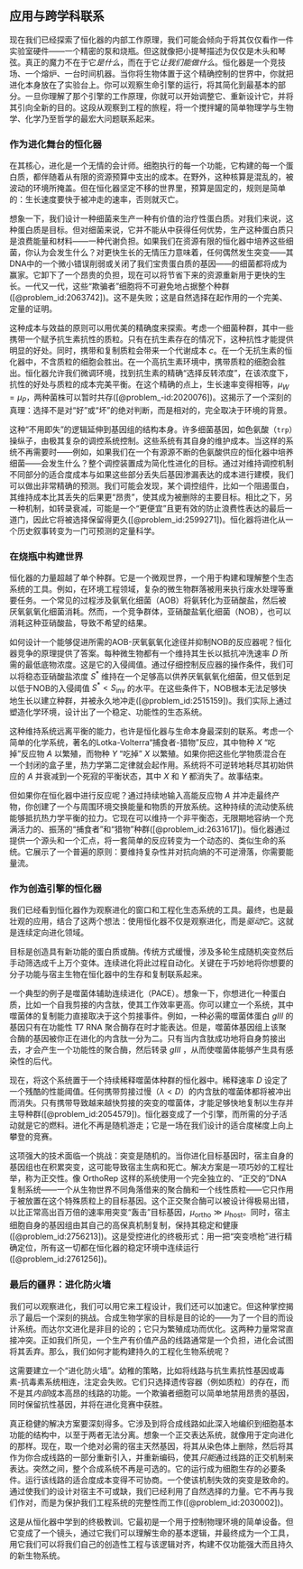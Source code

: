 ## 应用与跨学科联系

现在我们已经探索了恒化器的内部工作原理，我们可能会倾向于将其仅仅看作一件实验室硬件——一个精密的泵和烧瓶。但这就像把小提琴描述为仅仅是木头和琴弦。真正的魔力不在于它*是什么*，而在于它*让我们能做什么*。恒化器是一个竞技场、一个熔炉、一台时间机器。当你将生物体置于这个精确控制的世界中，你就把进化本身放在了实验台上。你可以观察生命引擎的运行，将其简化到最基本的部分。一旦你理解了那个引擎的工作原理，你就可以开始调整它、重新设计它，并将其引向全新的目的。这段从观察到工程的旅程，将一个搅拌罐的简单物理学与生物学、化学乃至哲学的最宏大问题联系起来。

### 作为进化舞台的恒化器

在其核心，进化是一个无情的会计师。细胞执行的每一个功能，它构建的每一个蛋白质，都伴随着从有限的资源预算中支出的成本。在野外，这种核算是混乱的，被波动的环境所掩盖。但在恒化器坚定不移的世界里，预算是固定的，规则是简单的：生长速度要快于被冲走的速率，否则就灭亡。

想象一下，我们设计一种细菌来生产一种有价值的治疗性蛋白质。对我们来说，这种蛋白质是目标。但对细菌来说，它并不能从中获得任何优势，生产这种蛋白质只是浪费能量和材料——一种代谢负担。如果我们在资源有限的恒化器中培养这些细菌，你认为会发生什么？对更快生长的无情压力意味着，任何偶然发生突变——其DNA中的一个微小错误削弱或关闭了我们宝贵蛋白质的基因——的细菌都将成为赢家。它卸下了一个昂贵的负担，现在可以将节省下来的资源重新用于更快的生长。一代又一代，这些“欺骗者”细胞将不可避免地占据整个种群([@problem_id:2063742])。这不是失败；这是自然选择在起作用的一个完美、定量的证明。

这种成本与效益的原则可以用优美的精确度来探索。考虑一个细菌种群，其中一些携带一个赋予抗生素抗性的质粒。只有在抗生素存在的情况下，这种抗性才能提供明显的好处。同时，携带和复制质粒会带来一个代谢成本 $c$。在一个无抗生素的恒化器中，不含质粒的细胞会胜出。在一个高抗生素环境中，携带质粒的细胞会胜出。恒化器允许我们微调环境，找到抗生素的精确“选择反转浓度”，在该浓度下，抗性的好处与质粒的成本完美平衡。在这个精确的点上，生长速率变得相等，$\mu_{W} = \mu_{P}$，两种菌株可以暂时共存([@problem_-id:2020076])。这揭示了一个深刻的真理：选择不是对“好”或“坏”的绝对判断，而是相对的，完全取决于环境的背景。

这种“不用即失”的逻辑延伸到基因组的结构本身。许多细菌基因，如色氨酸（`trp`）操纵子，由极其复杂的调控系统控制。这些系统有其自身的维护成本。当这样的系统不再需要时——例如，如果我们在一个有源源不断的色氨酸供应的恒化器中培养细菌——会发生什么？整个调控装置成为简化性进化的目标。通过对维持调控机制不同部分的适合度成本与如果这些部分丢失后基因渗漏表达的成本进行建模，我们可以做出非常精确的预测。我们可能会发现，某个调控组件，比如一个阻遏蛋白，其维持成本比其丢失的后果更“昂贵”，使其成为被删除的主要目标。相比之下，另一种机制，如转录衰减，可能是一个“更便宜”且更有效的防止浪费性表达的最后一道门，因此它将被选择保留得更久([@problem_id:2599271])。恒化器将进化从一个历史叙事转变为一门可预测的定量科学。

### 在烧瓶中构建世界

恒化器的力量超越了单个种群。它是一个微观世界，一个用于构建和理解整个生态系统的工具。例如，在环境工程领域，复杂的微生物群落被用来执行废水处理等重要任务。一个常见的过程涉及氨氧化细菌（AOB）将氨转化为亚硝酸盐，然后被厌氧氨氧化细菌消耗。然而，一个竞争群体，亚硝酸盐氧化细菌（NOB），也可以消耗这种亚硝酸盐，导致不希望的结果。

如何设计一个能够促进所需的AOB-厌氧氨氧化途径并抑制NOB的反应器呢？恒化器竞争的原理提供了答案。每种微生物都有一个维持其生长以抵抗冲洗速率 $D$ 所需的最低底物浓度。这是它的入侵阈值。通过仔细控制反应器的操作条件，我们可以将稳态亚硝酸盐浓度 $S^{\ast}$ 维持在一个足够高以供养厌氧氨氧化细菌，但又低到足以低于NOB的入侵阈值 $S^{\ast} \lt S_{\mathrm{inv}}$ 的水平。在这些条件下，NOB根本无法足够快地生长以建立种群，并被永久地冲走([@problem_id:2515159])。我们实际上通过塑造化学环境，设计出了一个稳定、功能性的生态系统。

这种维持系统远离平衡的能力，也许是恒化器与生命本身最深刻的联系。考虑一个简单的化学系统，著名的Lotka-Volterra“捕食者-猎物”反应，其中物种 $X$ “吃掉”反应物 $A$ 以繁殖，而物种 $Y$ “吃掉” $X$ 以繁殖。如果你把这些化学物质混合在一个封闭的盒子里，热力学第二定律就会起作用。系统将不可逆转地耗尽其初始供应的 $A$ 并衰减到一个死寂的平衡状态，其中 $X$ 和 $Y$ 都消失了。故事结束。

但如果你在恒化器中进行反应呢？通过持续地输入高能反应物 $A$ 并冲走最终产物，你创建了一个与周围环境交换能量和物质的开放系统。这种持续的流动使系统能够抵抗热力学平衡的拉力。它现在可以维持一个非平衡态，无限期地容纳一个充满活力的、振荡的“捕食者”和“猎物”种群([@problem_id:2631617])。恒化器通过提供一个源头和一个汇点，将一套简单的反应转变为一个动态的、类似生命的系统。它展示了一个普遍的原则：要维持复杂性并对抗向熵的不可逆滑落，你需要能量流。

### 作为创造引擎的恒化器

我们已经看到恒化器作为观察进化的窗口和工程化生态系统的工具。最终，也是最壮观的应用，结合了这两个想法：使用恒化器不仅是观察进化，而是*驱动*它。这就是连续定向进化领域。

目标是创造具有新功能的蛋白质或酶。传统方式缓慢，涉及多轮生成随机突变然后手动筛选成千上万个变体。连续进化将此过程自动化。关键在于巧妙地将你想要的分子功能与宿主生物在恒化器中的生存和复制联系起来。

一个典型的例子是噬菌体辅助连续进化（PACE）。想象一下，你想进化一种蛋白质，比如一个自我剪接的内含肽，使其工作效率更高。你可以建立一个系统，其中噬菌体的复制能力直接取决于这个剪接事件。例如，一种必需的噬菌体蛋白 $gIII$ 的基因只有在功能性 T7 RNA 聚合酶存在时才能表达。但是，噬菌体基因组上该聚合酶的基因被你正在进化的内含肽一分为二。只有当内含肽成功地将自身剪接出去，才会产生一个功能性的聚合酶，然后转录 $gIII$ ，从而使噬菌体能够产生具有感染性的后代。

现在，将这个系统置于一个持续稀释噬菌体种群的恒化器中。稀释速率 $D$ 设定了一个残酷的性能阈值。任何携带剪接过慢（$\lambda \lt D$）的内含肽的噬菌体都将被冲出而消失。只有携带导致越来越快剪接的突变的噬菌体，才能足够快地复制以生存并主导种群([@problem_id:2054579])。恒化器变成了一个引擎，而所需的分子活动就是它的燃料。进化不再是随机游走；它是一场在我们设计的适合度梯度上向上攀登的竞赛。

这项强大的技术面临一个挑战：突变是随机的。当你进化目标基因时，宿主自身的基因组也在积累突变，这可能导致宿主生病和死亡。解决方案是一项巧妙的工程壮举，称为正交性。像 OrthoRep 这样的系统使用一个完全独立的、“正交的”DNA复制系统——一个从生物世界不同角落借来的聚合酶和一个线性质粒——它只作用于被放置在这个特殊质粒上的目标基因。这个正交聚合酶可以被设计得极易出错，以比正常高出百万倍的速率用突变“轰击”目标基因，$\mu_{\text{ortho}} \gg \mu_{\text{host}}$。同时，宿主细胞自身的基因组由其自己的高保真机制复制，保持其稳定和健康([@problem_id:2756213])。这是受控进化的终极形式：用一把“突变喷枪”进行精确定位，所有这一切都在恒化器的稳定环境中连续运行([@problem_id:2761256])。

### 最后的疆界：进化防火墙

我们可以观察进化，我们可以用它来工程设计，我们还可以加速它。但这种掌控揭示了最后一个深刻的挑战。合成生物学家的目标是目的论的——为了一个目的而设计系统。而达尔文进化是非目的论的；它只为繁殖成功而优化。这两种力量常常直接冲突。正如我们所见，一个生产有价值产品的线路通常是一个负担，进化会试图将其丢弃。那么，我们如何才能构建持久的工程化生物系统呢？

这需要建立一个“进化防火墙”。幼稚的策略，比如将线路与抗生素抗性基因或毒素-抗毒素系统相连，注定会失败。它们只选择遗传容器（例如质粒）的存在，而不是其*内部*成本高昂的线路的功能。一个欺骗者细胞可以简单地禁用昂贵的基因，同时保留抗性基因，并将在进化竞赛中获胜。

真正稳健的解决方案要深刻得多。它涉及到将合成线路如此深入地编织到细胞基本功能的结构中，以至于两者无法分离。想象一个正交表达系统，就像用于定向进化的那样。现在，取一个绝对必需的宿主天然基因，将其从染色体上删除，然后将其作为你合成线路的一部分重新引入，并重新编码，使其*只能*通过线路的正交机制来表达。突然之间，整个合成系统不再是可选的。它的运行成为细胞生存的必要条件。运行该线路的适合度成本变得不可协商。一个使该机制失效的突变是致命的。通过使我们的设计对宿主不可或缺，我们已经利用了自然选择的力量。它不再与我们作对，而是为保护我们工程系统的完整性而工作([@problem_id:2030002])。

这是从恒化器中学到的终极教训。它最初是一个用于控制物理环境的简单设备。但它变成了一个镜头，通过它我们可以理解生命的基本逻辑，并最终成为一个工具，用它我们可以将我们自己的创造性工程与该逻辑对齐，构建不仅功能强大而且持久的新生物系统。